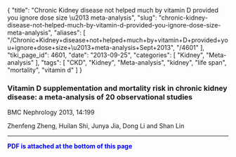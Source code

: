 {
    "title": "Chronic Kidney disease not helped much by vitamin D provided you ignore dose size \u2013 meta-analysis",
    "slug": "chronic-kidney-disease-not-helped-much-by-vitamin-d-provided-you-ignore-dose-size-meta-analysis",
    "aliases": [
        "/Chronic+Kidney+disease+not+helped+much+by+vitamin+D+provided+you+ignore+dose+size+\u2013+meta-analysis+Sept+2013",
        "/4601"
    ],
    "tiki_page_id": 4601,
    "date": "2013-09-25",
    "categories": [
        "Kidney",
        "Meta-analysis"
    ],
    "tags": [
        "CKD",
        "Kidney",
        "Meta-analysis",
        "kidney",
        "life span",
        "mortality",
        "vitamin d"
    ]
}


### Vitamin D supplementation and mortality risk in chronic kidney disease: a meta-analysis of 20 observational studies

BMC Nephrology 2013, 14:199

Zhenfeng Zheng, Huilan Shi, Junya Jia, Dong Li and Shan Lin

---

 **<span style="color:#00F;">PDF is attached at the bottom of this page</span>**